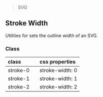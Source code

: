 > SVG

## Stroke Width

Utilities for sets the outline width of an SVG.

### Class

| class |  | css properties |
|:--|:--|:--|
| stroke-0 |  | stroke-width: 0 |
| stroke-1 |  | stroke-width: 1 |
| stroke-2 |  | stroke-width: 2 |
